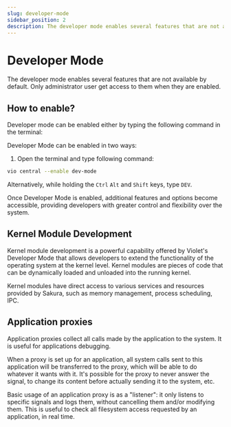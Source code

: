 ```yaml
---
slug: developer-mode
sidebar_position: 2
description: The developer mode enables several features that are not available by default.
---
```


# Developer Mode

The developer mode enables several features that are not
available by default. Only administrator user get access to
them when they are enabled.

## How to enable?

Developer mode can be enabled either by typing the following command
in the terminal:

Developer Mode can be enabled in two ways:

1. Open the terminal and type following command:

```sh
vio central --enable dev-mode
```

Alternatively, while holding the `Ctrl` `Alt` and `Shift` keys, type `DEV`.

Once Developer Mode is enabled, additional features and options become accessible,
providing developers with greater control and flexibility over the system.

## Kernel Module Development

Kernel module development is a powerful capability offered by Violet's Developer
Mode that allows developers to extend the functionality of the operating system at
the kernel level. Kernel modules are pieces of code that can be dynamically loaded
and unloaded into the running kernel.

Kernel modules have direct access to various services and resources provided by Sakura,
such as memory management, process scheduling, IPC.

## Application proxies

Application proxies collect all calls made by the application to the system.
It is useful for applications debugging.

When a proxy is set up for an application, all system calls sent to this application
will be transferred to the proxy, which will be able to do whatever it wants with it.
It's possible for the proxy to never answer the signal, to change its content before actually sending it to the system, etc.

Basic usage of an application proxy is as a "listener": it only listens to
specific signals and logs them, without cancelling them and/or modifying them.
This is useful to check all filesystem access requested by an application, in real time.
